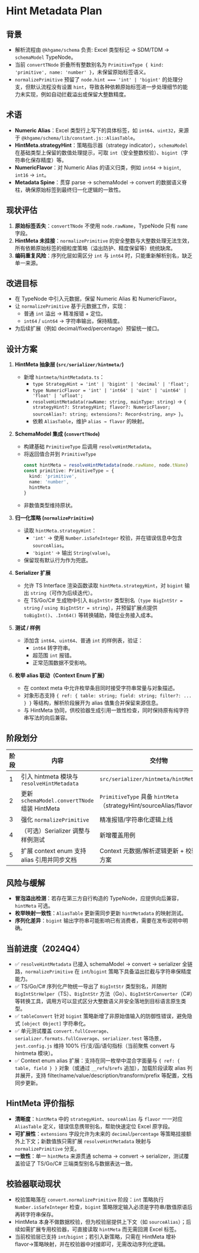 # Hint Metadata Plan

## 背景

- 解析流程由 `@khgame/schema` 负责: Excel 类型标记 → SDM/TDM → `schemaModel` TypeNode。
- 当前 `convertTNode` 折叠所有整数别名为 `PrimitiveType { kind: 'primitive', name: 'number' }`，未保留原始标签语义。
- `normalizePrimitive` 预留了 `node.hint === 'int' | 'bigint'` 的处理分支，但默认流程没有设置 `hint`，导致各种依赖原始标签进一步处理细节的能力未实现，例如自动拦截溢出或保留大整数精度。

## 术语

- **Numeric Alias**：Excel 类型行上写下的具体标签，如 `int64`、`uint32`，来源于 `@khgame/schema/lib/constant.js::AliasTable`。
- **HintMeta.strategyHint**：策略指示器（strategy indicator），`schemaModel` 在基础类型上保留的数值处理提示，可取 `int`（安全整数校验）、`bigint`（字符串化保存精度）等。
- **NumericFlavor**：对 Numeric Alias 的语义归类，例如 `int64` → `bigint`, `int16` → `int`。
- **Metadata Spine**：贯穿 parse → schemaModel → convert 的数据语义脊柱，确保原始标签到最终归一化逻辑的一致性。

## 现状评估

1. **原始标签丢失**：`convertTNode` 不使用 `node.rawName`，TypeNode 只有 `name` 字段。
2. **HintMeta 未挂接**：`normalizePrimitive` 的安全整数与大整数处理无法生效，所有依赖原始标签的细粒度策略（溢出防护、精度保留等）统统缺席。
3. **编码重复风险**：序列化层如需区分 `int` 与 `int64` 时，只能重新解析别名，缺乏单一来源。

## 改进目标

- 在 TypeNode 中引入元数据，保留 Numeric Alias 和 NumericFlavor。
- 让 `normalizePrimitive` 基于元数据工作，实现：
  - 普通 `int` 溢出 → 精准报错 + 定位。
  - `int64` / `uint64` → 字符串输出，保持精度。
- 为后续扩展（例如 decimal/fixed/percentage）预留统一接口。

## 设计方案

1. **HintMeta 抽象层 (`src/serializer/hintmeta/`)**
   - 新增 `hintmeta/hintMetadata.ts`：
     - `type StrategyHint = 'int' | 'bigint' | 'decimal' | 'float';`
     - `type NumericFlavor = 'int' | 'int64' | 'uint' | 'uint64' | 'float' | 'ufloat';`
     - `resolveHintMetadata(rawName: string, mainType: string)` → `{ strategyHint?: StrategyHint; flavor?: NumericFlavor; sourceAlias?: string; extensions?: Record<string, any> }`。
     - 依赖 `AliasTable`，维护 `alias → flavor` 的映射。

2. **SchemaModel 集成 (`convertTNode`)**
   - 构建基础 `PrimitiveType` 后调用 `resolveHintMetadata`。
   - 将返回值合并到 `PrimitiveType`
     ```ts
     const hintMeta = resolveHintMetadata(node.rawName, node.tName)
     const primitive: PrimitiveType = {
       kind: 'primitive',
       name: 'number',
       hintMeta
     }
     ```
   - 非数值类型维持原状。

3. **归一化策略 (`normalizePrimitive`)**
   - 读取 `hintMeta.strategyHint`：
     - `'int'` → 使用 `Number.isSafeInteger` 校验，并在错误信息中包含 `sourceAlias`。
     - `'bigint'` → 输出 `String(value)`。
   - 保留现有默认行为作为兜底。

4. **Serializer 扩展**
   - 允许 TS Interface 渲染函数读取 `hintMeta.strategyHint`，对 `bigint` 输出 `string`（可作为后续迭代）。
   - 在 TS/Go/C# 生成物中引入 `BigIntStr` 类型别名（`type BigIntStr = string` / `using BigIntStr = string`），并预留扩展点提供 `toBigInt()`、`.Int64()` 等转换辅助，降低业务接入成本。

5. **测试 / 样例**
   - 添加含 `int64`、`uint64`、普通 `int` 的样例表，验证：
     - `int64` 转字符串。
     - 超范围 `int` 报错。
     - 正常范围数据不受影响。
6. **枚举 alias 联动（Context Enum 扩展）**
   - 在 context meta 中允许枚举条目同时接受字符串常量与对象描述。
   - 对象形态支持 `{ ref: { table: string; field: string; filter?: ... } }` 等结构，解析阶段展开为 alias 值集合并保留来源信息。
   - 与 HintMeta 协同，供校验器生成引用一致性检查，同时保持原有纯字符串写法的向后兼容。

## 阶段划分

| 阶段 | 内容 | 交付物 |
| --- | --- | --- |
| 1 | 引入 hintmeta 模块与 `resolveHintMetadata` | `src/serializer/hintmeta/hintMetadata.ts` |
| 2 | 更新 `schemaModel.convertTNode` 组装 HintMeta | `PrimitiveType` 具备 `hintMeta`（strategyHint/sourceAlias/flavor） |
| 3 | 强化 `normalizePrimitive` | 精准报错/字符串化逻辑上线 |
| 4 | （可选）Serializer 调整与样例测试 | 新增覆盖用例 |
| 5 | 扩展 context enum 支持 alias 引用并同步文档 | Context 元数据/解析逻辑更新 + 校验器扩展方案 |

## 风险与缓解

- **冒泡溢出检测**：若存在第三方自行构造的 TypeNode，应提供向后兼容，`hintMeta` 可选。
- **枚举映射一致性**：`AliasTable` 更新需同步更新 `hintMetadata` 的映射测试。
- **序列化差异**：`bigint` 输出字符串可能影响已有消费者，需要在发布说明中明确。

## 当前进度（2024Q4）

- ✅ `resolveHintMetadata` 已接入 schemaModel → convert → serializer 全链路，`normalizePrimitive` 在 `int`/`bigint` 策略下具备溢出拦截与字符串保精度能力。
- ✅ TS/Go/C# 序列化产物统一导出了 `BigIntStr` 类型别名，并随附 `BigIntStrHelper`（TS）、`BigIntStr` 方法（Go）、`BigIntStrConverter`（C#）等转换工具，调用方可以显式区分大整数语义并安全落地到目标语言原生类型。
- ✅ `tableConvert` 针对 `bigint` 策略新增了非原始值输入的防御性错误，避免隐式 `[object Object]` 字符串化。
- ✅ 单元测试覆盖 `convert.fullCoverage`、`serializer.formats.fullCoverage`、`serializer.test` 等场景，`jest.config.js` 维持 100% 行/支/函/语句指标（当前聚焦 convert 与 hintmeta 模块）。
- ✅ Context enum alias 扩展：支持在同一枚举中混合字面量与 `{ ref: { table, field } }` 对象（或通过 `__refs`/`$refs` 追加），加载阶段读取 alias 列并展开，支持 filter/name/value/description/transform/prefix 等配置，文档同步更新。

## HintMeta 评价指标

- **清晰度**：`hintMeta` 中的 `strategyHint`、`sourceAlias` 与 `flavor` 一一对应 `AliasTable` 定义，错误信息携带别名，帮助快速定位 Excel 原字段。
- **可扩展性**：`extensions` 字段允许为未来的 `decimal`/`percentage` 等策略挂接额外上下文；新数值族只需扩展 `resolveHintMetadata` 映射与 `normalizePrimitive` 分支。
- **一致性**：单一 `hintMeta` 来源贯通 schema → convert → serializer，测试覆盖验证了 TS/Go/C# 三端类型别名与数据表达一致。

## 校验器联动现状

- 校验策略落在 `convert.normalizePrimitive` 阶段：`int` 策略执行 `Number.isSafeInteger` 检查，`bigint` 策略限定输入必须是字符串/数值原语后再转字符串保存。
- HintMeta 本身不做数据校验，但为校验层提供上下文（如 `sourceAlias`）；后续如需扩展专用校验器，可直接读取 `hintMeta` 而无需回溯 Excel 标签。
- 当前校验层已支持 `int`/`bigint`；若引入新策略，只需在 HintMeta 增补 flavor→策略映射，并在校验器中对接即可，无需改动序列化逻辑。
